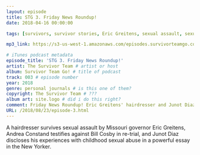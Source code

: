 ```yaml
---
layout: episode
title: STG 3. Friday News Roundup!
date: 2018-04-16 00:00:00

tags: [survivors, survivor stories, Eric Greitens, sexual assault, sexual blackmail, rape, Junot Diaz, sexual abuse, child abuse, child sexual abuse]

mp3_link: https://s3-us-west-1.amazonaws.com/episodes.survivorteamgo.com/STG+3+Friday+News+Roundup!.mp3

# iTunes podcast metadata
episode_title: 'STG 3. Friday News Roundup!'
artist: The Survivor Team # artist or host
album: Survivor Team Go! # title of podcast
track: 003 # episode number
year: 2018
genre: personal journals # is this one of them?
copyright: The Survivor Team # ???
album art: site.logo # did i do this right?
comment: Friday News Roundup! Eric Greitens' hairdresser and Junot Diaz # short summary
URL: /2018/08/23/episode-3.html
---
```


A hairdresser survives sexual assault by Missouri governor Eric Greitens, Andrea Constand testifies against Bill Cosby in re-trial, and Junot Diaz discloses his experiences with childhood sexual abuse in a powerful essay in the New Yorker.
